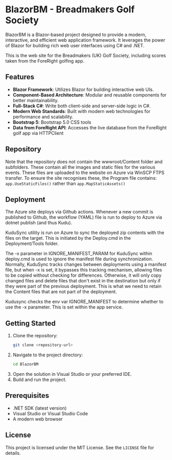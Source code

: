# BlazorBM - Breadmakers Golf Society

BlazorBM is a Blazor-based project designed to provide a modern, interactive, and efficient web application framework. It leverages the power of Blazor for building rich web user interfaces using C# and .NET.

This is the web site for the Breadmakers (UK) Golf Society, including scores taken from the ForeRight golfing app.


## Features

- **Blazor Framework**: Utilizes Blazor for building interactive web UIs.
- **Component-Based Architecture**: Modular and reusable components for better maintainability.
- **Full-Stack C#**: Write both client-side and server-side logic in C#.
- **Modern Web Standards**: Built with modern web technologies for performance and scalability.
- **Bootstrap 5**: Bootstrap 5.0 CSS tools
- **Data from ForeRight API**: Accesses the live database from the ForeRight golf app via HTTPClient


## Repository
Note that the repository does not contain the wwwroot/Content folder and subfolders. 
These contain all the images and static files for the various events.
These files are uploaded to the website on Azure via WinSCP FTPS transfer. 
To ensure the site recognises these, the Program file contains:
`app.UseStaticFiles()`
rather than
`app.MapStaticAssets()`


## Deployment
The Azure site deploys via Github actions. Whenever a new commit is published to Github, 
the workflow (YAML) file is run to deploy to Azure via dotnet publish (and thus Kudu).

KuduSync utility is run on Azure to sync the deployed zip contents with the files on the target. This is 
initiated by the Deploy.cmd in the Deployment/Tools folder. 

The -x parameter in IGNORE_MANIFEST_PARAM for KuduSync within deploy.cmd is used to ignore the manifest file during synchronization. Normally, KuduSync tracks changes between deployments using a manifest file, but when -x is set, it bypasses this tracking mechanism, allowing files to be copied without checking for differences. Otherwise, it will only copy changed files and delete files that don't exist in the destination but only if they were part of the previous deployment. This is what we need to retain the Content files that are not part of the deployment. 

Kudusync checks the env var IGNORE_MANIFEST to determine whether to use the -x parameter. This is set within the app service.



## Getting Started

1. Clone the repository:
   ```bash
   git clone <repository-url>
   ```
2. Navigate to the project directory:
   ```bash
   cd BlazorBM
   ```
3. Open the solution in Visual Studio or your preferred IDE.
4. Build and run the project.

## Prerequisites

- .NET SDK (latest version)
- Visual Studio or Visual Studio Code
- A modern web browser



## License

This project is licensed under the MIT License. See the `LICENSE` file for details.
